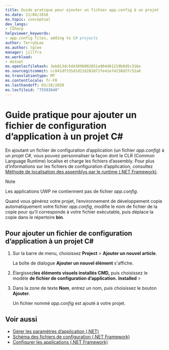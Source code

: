 ```yaml
---
title: Guide pratique pour ajouter un fichier app.config à un projet
ms.date: 11/04/2016
ms.topic: conceptual
dev_langs:
- CSharp
helpviewer_keywords:
- app.config files, adding to C# projects
author: TerryGLee
ms.author: tglee
manager: jillfra
ms.workload:
- dotnet
ms.openlocfilehash: 3eb813dc5d4389b002851a904d61219b0d5c316e
ms.sourcegitcommit: cc841df335d1d22d281871fe41e74238d2fc52a6
ms.translationtype: MT
ms.contentlocale: fr-FR
ms.lasthandoff: 03/18/2020
ms.locfileid: "75593640"
---
```

# <a name="how-to-add-an-application-configuration-file-to-a-c-project"></a>Guide pratique pour ajouter un fichier de configuration d’application à un projet C#

En ajoutant un fichier de configuration d’application (un fichier *app.config*) à un projet C#, vous pouvez personnaliser la façon dont le CLR (Common Language Runtime) localise et charge les fichiers d’assembly. Pour plus d’informations sur les fichiers de configuration d’application, consultez [Méthode de localisation des assemblys par le runtime (.NET Framework)](/dotnet/framework/deployment/how-the-runtime-locates-assemblies).

> [!NOTE]
> Les applications UWP ne contiennent pas de fichier *app.config*.

Quand vous générez votre projet, l’environnement de développement copie automatiquement votre fichier *app.config*, modifie le nom de fichier de la copie pour qu’il corresponde à votre fichier exécutable, puis déplace la copie dans le répertoire **bin**.

## <a name="to-add-an-application-configuration-file-to-a-c-project"></a>Pour ajouter un fichier de configuration d’application à un projet C#

1. Sur la barre de menu, choisissez **Project** > **Ajouter un nouvel article**.

     La boîte de dialogue **Ajouter un nouvel élément** s'affiche.

1. Élargissez**les éléments visuels installés CMD,** puis choisissez le modèle **de fichier de configuration d’application.** **Installed** > 

1. Dans la zone de texte **Nom**, entrez un nom, puis choisissez le bouton **Ajouter**.

     Un fichier nommé *app.config* est ajouté à votre projet.

## <a name="see-also"></a>Voir aussi

- [Gérer les paramètres d’application (.NET)](../ide/managing-application-settings-dotnet.md)
- [Schéma des fichiers de configuration (.NET Framework)](/dotnet/framework/configure-apps/file-schema/index)
- [Configurer les applications (.NET Framework)](/dotnet/framework/configure-apps/index)
